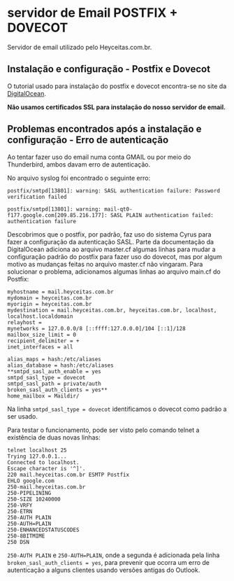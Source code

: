 # servidor de Email POSTFIX + DOVECOT

Servidor de email utilizado pelo Heyceitas.com.br.




## Instalação e configuração - Postfix e Dovecot

O tutorial usado para instalação do postfix e dovecot encontra-se no site da
 [DigitalOcean](https://www.digitalocean.com/community/tutorials/how-to-set-up-a-postfix-e-mail-server-with-dovecot).

**Não usamos certificados SSL para instalação do nosso servidor de email.** 

## Problemas encontrados após a instalação e configuração - Erro de autenticação

Ao tentar fazer uso do email numa conta GMAIL ou por meio do Thunderbird, ambos davam erro de autenticação.

No arquivo syslog foi encontrado o seguinte erro:

```
postfix/smtpd[13801]: warning: SASL authentication failure: Password verification failed

postfix/smtpd[13801]: warning: mail-qt0-f177.google.com[209.85.216.177]: SASL PLAIN authentication failed: authentication failure
```

Descobrimos que o postfix, por padrão, faz uso do sistema Cyrus para fazer a configuração da autenticação SASL. Parte da documentação da DigitalOcean adiciona ao arquivo master.cf algumas linhas para mudar a configuração padrão do postfix para fazer uso do dovecot, mas por algum motivo as mudanças feitas no arquivo master.cf não vingaram. Para solucionar o problema, adicionamos algumas linhas ao arquivo main.cf do Postfix:

```
myhostname = mail.heyceitas.com.br
mydomain = heyceitas.com.br
myorigin = heyceitas.com.br
mydestination = mail.heyceitas.com.br, heyceitas.com.br, localhost, localhost.localdomain
relayhost =
mynetworks = 127.0.0.0/8 [::ffff:127.0.0.0]/104 [::1]/128
mailbox_size_limit = 0
recipient_delimiter = +
inet_interfaces = all

alias_maps = hash:/etc/aliases
alias_database = hash:/etc/aliases
**smtpd_sasl_auth_enable = yes
smtpd_sasl_type = dovecot
smtpd_sasl_path = private/auth
broken_sasl_auth_clients = yes**
home_mailbox = Maildir/
```
Na linha `smtpd_sasl_type = dovecot` identificamos o dovecot como padrão a ser usado.

Para testar o funcionamento, pode ser visto pelo comando telnet a existência de duas novas linhas:

```
telnet localhost 25
Trying 127.0.0.1...
Connected to localhost.
Escape character is '^]'.
220 mail.heyceitas.com.br ESMTP Postfix
EHLO google.com
250-mail.heyceitas.com.br
250-PIPELINING
250-SIZE 10240000
250-VRFY
250-ETRN
250-AUTH PLAIN
250-AUTH=PLAIN
250-ENHANCEDSTATUSCODES
250-8BITMIME
250 DSN
```
`250-AUTH PLAIN` e `250-AUTH=PLAIN`, onde a segunda é adicionada pela linha `broken_sasl_auth_clients = yes`, para prevenir que ocorra um erro de autenticação a alguns clientes usando versões antigas do Outlook.




